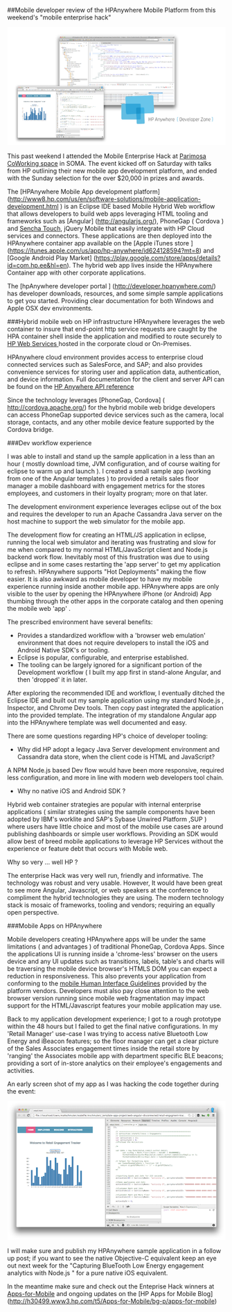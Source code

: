 ##Mobile developer review of the HPAnywhere Mobile Platform from this weekend's "mobile enterprise hack"

![Image](screenshots/splash700x400.png?raw=true)

This past weekend I attended the Mobile Enterprise Hack at [Parimosa CoWorking space](http://www.parisoma.com/) in SOMA.
The event kicked off on Saturday with talks from HP outlining their new mobile app development platform, and ended with the Sunday selection for the over $20,000 in prizes and awards. 

The [HPAnywhere Mobile App development platform] (http://www8.hp.com/us/en/software-solutions/mobile-application-development.html ) is an Eclipse IDE based Mobile Hybrid Web workflow that allows developers to build web apps 
leveraging HTML tooling and frameworks such as [Angular] (http://angularjs.org/), PhoneGap ( Cordova ) and [Sencha Touch](http://www.sencha.com/products/touch), jQuery Mobile that easily integrate with HP Cloud services and connectors.  These applications are then deployed into the HPAnywhere container app available on 
the [Apple iTunes store ] (https://itunes.apple.com/us/app/hp-anywhere/id624128594?mt=8) and [Google Android Play Market] (https://play.google.com/store/apps/details?id=com.hp.ee&hl=en).  The hybrid web app lives inside the HPAnywhere Container app with other corporate applications.

The [hpAnywhere developer portal ] (http://developer.hpanywhere.com/) has developer downloads, resources, and some simple sample applications to get you started.  Providing clear documentation for both Windows and Apple OSX dev environments.

###Hybrid mobile web on HP infrastructure
HPAnywhere leverages the web container to insure that end-point http service requests are caught by the HPA container shell inside the application and modified to route securely to [HP Web Services
](http://www.hpwebos.com/us/)  hosted in the corporate cloud or On-Premises.

HPAnywhere cloud environment provides access to enterprise cloud connected services such as SalesForce, and SAP; and also provides convenience services for storing user and application data, authentication, and device information.  Full documentation for the client and server API can be found on the [HP Anywhere API reference ](http://developer.hpanywhere.com/wp-content/uploads/2013/06/HP_Anywhere_10_10_API_Reference/webframe.html)

Since the technology leverages [PhoneGap, Cordova] (  http://cordova.apache.org/) for the hybrid mobile web bridge developers can access PhoneGap supported device services such as the camera, local storage, contacts, and any other mobile device feature supported by the Cordova bridge.

###Dev workflow experience

I was able to install and stand up the sample application in a less than an hour ( mostly download time, JVM configuration, and of course waiting for eclipse to warm up and launch ).  I created a small sample app (working from one of the Angular templates ) to provided a retails sales floor manager a mobile dashboard with engagement metrics for the stores employees, and customers in their loyalty program; more on that later.

The development environment experience leverages eclipse out of the box and requires the developer to run an Apache Cassandra Java server on the host machine to support the web simulator for the mobile app.

The development flow for creating an HTML/JS application in eclipse, running the local web simulator and iterating was frustrating and slow for me when compared to my normal HTML/JavaScript client and Node.js backend work flow.  Inevitably most of this frustration was due to using eclipse and in some cases restarting the 'app server' to get my application to refresh.  HPAnywhere supports "Hot Deployments" making the flow easier. It is also awkward as mobile developer to have my mobile experience running inside another mobile app.  HPAnywhere apps are only visible to the user by opening the HPAnywhere iPhone (or Android) App thumbing through the other apps in the corporate catalog and then opening the mobile web 'app' .

The prescribed environment have several benefits:
- Provides a standardized workflow with a 'browser web emulation' environment that does not require developers to install the iOS and Android Native SDK's or tooling.
- Eclipse is popular, configurable, and enterprise established.
- The tooling can be largely ignored for a significant portion of the Development workflow ( I built my app first in stand-alone Angular, and then 'dropped' it in later.

After exploring the recommended IDE and workflow, I eventually ditched the Eclipse IDE and built out my sample application using my standard Node.js , Inspector, and Chrome Dev tools. Then copy past integrated the application into the provided template.  The integration of my standalone Angular app into the HPAnywhere template was well documented and easy. 

There are some questions regarding HP's choice of developer tooling:
- Why did HP adopt a legacy Java Server development environment and Cassandra data store, when the client code is HTML and JavaScript?  
  
A NPM Node.js based Dev flow would have been more responsive, required less configuration, and more in line with modern web developers tool chain.

- Why no native iOS and Android SDK ? 

Hybrid web container strategies are popular with internal enterprise applications ( similar strategies using the sample components have been adopted by IBM's worklite and SAP's Sybase Unwired Platform ,SUP ) where users have little choice and most of the mobile use cases are around publishing dashboards or simple user workflows.  Providing an SDK would allow best of breed mobile applications to leverage HP Services without the experience or feature debt that occurs with Mobile web.

Why so very ... well HP ?  

The enterprise Hack was very well run, friendly and informative.  The technology was robust and very usable.  However,  It would have been great to see more Angular, Javascript, or web speakers at the conference to compliment the hybrid technologies they are using. The modern technology stack is mosaic of frameworks, tooling and vendors; requiring an equally open perspective.

###Mobile Apps on HPAnywhere

Mobile developers creating HPAnywhere apps will be under the same limitations ( and advantages ) of traditional PhoneGap, Cordova Apps. Since the applications UI is running inside a 'chrome-less' browser on the users device and any UI updates such as transitions, labels, table's and charts will be traversing the mobile device browser's HTMLS DOM you can expect a reduction in responsiveness.   This also prevents your application from conforming to the [mobile Human Interface Guidelines](https://developer.apple.com/library/ios/documentation/userexperience/conceptual/mobilehig/) provided by the platform vendors.  Developers must also pay close attention to the web browser version running since mobile web fragmentation may impact support for the HTML/Javascript features your mobile application may use.

Back to my application development experience; I got to a rough prototype within the 48 hours but I failed to get the final native configurations.  In my 'Retail Manager' use-case I was trying to access native Bluetooth Low Energy and iBeacon features; so the floor manager can get a clear picture of the Sales Associates engagement times inside the retail store by 'ranging' the Associates mobile app with department specific BLE beacons;  providing a sort of in-store analytics on their employee's engagements and activities.

An early screen shot of my app as I was hacking the code together during the event:

![Image](screenshots/image1.png?raw=true)

I will make sure and publish my HPAnywhere sample application in a follow up post;  if you want to see the native Objective-C equivalent keep an eye out next week for the "Capturing BlueTooth Low Energy engagement analytics with Node.js " for a pure native iOS equivalent.

In the meantime make sure and check out the Enteprise Hack winners at [Apps-for-Mobile](http://h30499.www3.hp.com/t5/Apps-for-Mobile/That-s-a-wrap/ba-p/6234487#.Ulw2umRATHA) and ongoing updates on the [HP Apps for Mobile Blog] (http://h30499.www3.hp.com/t5/Apps-for-Mobile/bg-p/apps-for-mobile)





